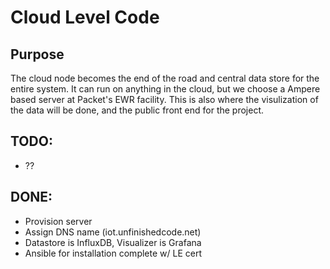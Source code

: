 # Cloud Level Code

## Purpose

The cloud node becomes the end of the road and central data store for the entire system. It can run on anything in the cloud, but we choose a Ampere based server at Packet's EWR facility. This is also where the visulization of the data will be done, and the public front end for the project.

## TODO:

 - ??

## DONE:

 - Provision server
 - Assign DNS name (iot.unfinishedcode.net)
 - Datastore is InfluxDB, Visualizer is Grafana
 - Ansible for installation complete w/ LE cert
